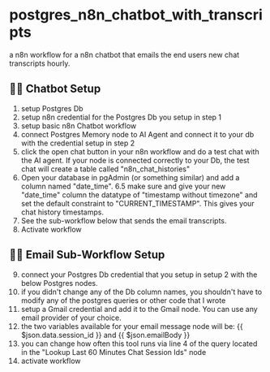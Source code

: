 # postgres_n8n_chatbot_with_transcripts
a n8n workflow for a n8n chatbot that emails the end users new chat transcripts hourly.

## 👨‍🎤 Chatbot Setup
1. setup Postgres Db
2. setup n8n credential for the Postgres Db you setup in step 1
3. setup basic n8n Chatbot workflow 
4. connect Postgres Memory node to AI Agent and connect it to your db with the credential setup in step 2
5. click the open chat button in your n8n workflow and do a test chat with the AI agent. If your node is connected correctly to your Db, the test chat will create a table called "n8n_chat_histories"
6. Open your database in pgAdmin (or something similar) and add a column named "date_time". 
6.5 make sure and give your new "date_time" column the datatype of "timestamp without timezone" and set the default constraint to "CURRENT_TIMESTAMP". This gives your chat history timestamps.
7. See the sub-workflow below that sends the email transcripts.
8. Activate workflow

## 👨‍🎤 Email Sub-Workflow Setup
9. connect your Postgres Db credential that you setup in setup 2 with the below Postgres nodes.
10. if you didn't change any of the Db column names, you shouldn't have to modify any of the postgres queries or other code that I wrote
11. setup a Gmail credential and add it to the Gmail node. You can use any email provider of your choice. 
12. the two variables available for your email message node will be: {{ $json.data.session_id }} and {{ $json.emailBody }} 
13. you can change how often this tool runs via line 4 of the query located in the "Lookup Last 60 Minutes Chat Session Ids" node
14. activate workflow

